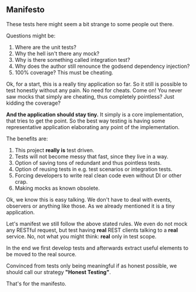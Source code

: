 Manifesto
-
These tests here might seem a bit strange to some people out there.

Questions might be:

1. Where are the unit tests?
1. Why the hell isn't there any mock?
1. Why is there something called integration test?
1. Why does the author still renounce the godsend dependency injection?
1. 100% coverage? This must be cheating.

Ok, for a start, this is a really tiny application so far. So it 
still is possible to test honestly without any pain. No need for cheats. 
Come on! You never saw mocks that simply are cheating, 
thus completely pointless? Just kidding the coverage?

**And the application should stay tiny.** It simply is a core implementation, 
that tries to get the point. So the best way testing is having some representative 
application elaborating any point of the implementation.

The benefits are:

1. This project **really is** test driven.
1. Tests will not become messy that fast, since they live in a way.
1. Option of saving tons of redundant and thus pointless tests.
1. Option of reusing tests in e.g. test scenarios or integration tests.
1. Forcing developers to write real clean code even without DI or other crap.
1. Making mocks as known obsolete.

Ok, we know this is easy talking. We don't have to deal with events, observers or 
anything like those. As we already mentioned it is a tiny application.

Let's manifest we still follow the above stated rules. We even do not mock any 
RESTful request, but test having **real** REST clients talking to a 
**real** service. No, not what you might think: **real** only in test scope.

In the end we first develop tests and afterwards extract useful elements to be 
moved to the real source.

Convinced from tests only being meaningful if as honest possible, we should call our 
strategy **"Honest Testing"**. 

That's for the manifesto.
